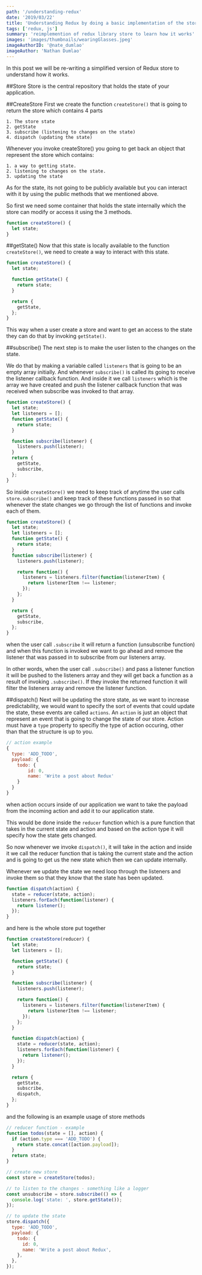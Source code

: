 ```yaml
---
path: '/understanding-redux'
date: '2019/03/22'
title: 'Understanding Redux by doing a basic implementation of the store'
tags: ['redux, js']
summary: 'reimplemention of redux library store to learn how it works'
images: 'images/thumbnails/wearingGlasses.jpeg'
imageAuthorID: '@nate_dumlao'
imageAuthor: 'Nathan Dumlao'
---
```


In this post we will be re-writing a simplified version of Redux store to understand how it works.

##Store
Store is the central repository that holds the state of your application.

##CreateStore
First we create the function `createStore()` that is going to return the store which contains 4 parts

```text
1. The store state
2. getState
3. subscribe (listening to changes on the state)
4. dispatch (updating the state)
```

Whenever you invoke createStore() you going to get back an object that represent the store which contains:

```text
1. a way to getting state.
2. listening to changes on the state.
3. updating the state
```

As for the state, its not going to be publicly available but you can interact with it by using the public methods that we mentioned above.

So first we need some container that holds the state internally which the store can modify or access it using the 3 methods.

```javascript
function createStore() {
  let state;
}
```

##getState()
Now that this state is locally available to the function `createStore()`, we need to create a way to interact with this state.

```javascript
function createStore() {
  let state;

  function getState() {
    return state;
  }

  return {
    getState,
  };
}
```

This way when a user create a store and want to get an access to the state they can do that by invoking `getState()`.

##subscribe()
The next step is to make the user listen to the changes on the state.

We do that by making a variable called `listeners` that is going to be an empty array initially. And whenever `subscribe()` is called its going to receive the listener callback function. And inside it we call `listeners` which is the array we have created and push the listener callback function that was received when subscribe was invoked to that array.

```javascript
function createStore() {
  let state;
  let listeners = [];
  function getState() {
    return state;
  }

  function subscribe(listener) {
    listeners.push(listener);
  }
  return {
    getState,
    subscribe,
  };
}
```

So inside `createStore()` we need to keep track of anytime the user calls `store.subscribe()` and keep track of these functions passed in so that whenever the state changes we go through the list of functions and invoke each of them.

```javascript
function createStore() {
  let state;
  let listeners = [];
  function getState() {
    return state;
  }
  function subscribe(listener) {
    listeners.push(listener);

    return function() {
      listeners = listeners.filter(function(listenerItem) {
        return listenerItem !== listener;
      });
    };
  }

  return {
    getState,
    subscribe,
  };
}
```

when the user call `.subscribe` it will return a function (unsubscribe function) and when this function is invoked we want to go ahead and remove the listener that was passed in to subscribe from our listeners array.

In other words, when the user call `.subscribe()` and pass a listener function it will be pushed to the listeners array and they will get back a function as a result of invoking `.subscribe()`. If they invoke the returned function it will filter the listeners array and remove the listener function.

##dispatch()
Next will be updating the store state, as we want to increase predictability, we would want to specify the sort of events that could update the state, these events are called `actions`. An `action` is just an object that represent an event that is going to change the state of our store. Action must have a `type` property to specifiy the type of action occuring, other than that the structure is up to you.

```javascript
// action example
{
  type: 'ADD_TODO',
  payload: {
    todo: {
        id: 0,
        name: 'Write a post about Redux'
    }
  }
}
```

when action occurs inside of our application we want to take the payload from the incoming action and add it to our application state.

This would be done inside the `reducer` function which is a pure function that takes in the current state and action and based on the action type it will specify how the state gets changed.

So now whenever we invoke `dispatch()`, it will take in the action and inside it we call the reducer function that is taking the current state and the action and is going to get us the new state which then we can update internally.

Whenever we update the state we need loop through the listeners and invoke them so that they know that the state has been updated.

```javascript
function dispatch(action) {
  state = reducer(state, action);
  listeners.forEach(function(listener) {
    return listener();
  });
}
```

and here is the whole store put together

```javascript
function createStore(reducer) {
  let state;
  let listeners = [];

  function getState() {
    return state;
  }

  function subscribe(listener) {
    listeners.push(listener);

    return function() {
      listeners = listeners.filter(function(listenerItem) {
        return listenerItem !== listener;
      });
    };
  }

  function dispatch(action) {
    state = reducer(state, action);
    listeners.forEach(function(listener) {
      return listener();
    });
  }

  return {
    getState,
    subscribe,
    dispatch,
  };
}
```

and the following is an example usage of store methods

```javascript
// reducer function - example
function todos(state = [], action) {
  if (action.type === 'ADD_TODO') {
    return state.concat([action.payload]);
  }
  return state;
}

// create new store
const store = createStore(todos);

// to listen to the changes - something like a logger
const unsubscribe = store.subscribe(() => {
  console.log('state: ', store.getState());
});

// to update the state
store.dispatch({
  type: 'ADD_TODO',
  payload: {
    todo: {
      id: 0,
      name: 'Write a post about Redux',
    },
  },
});
```
